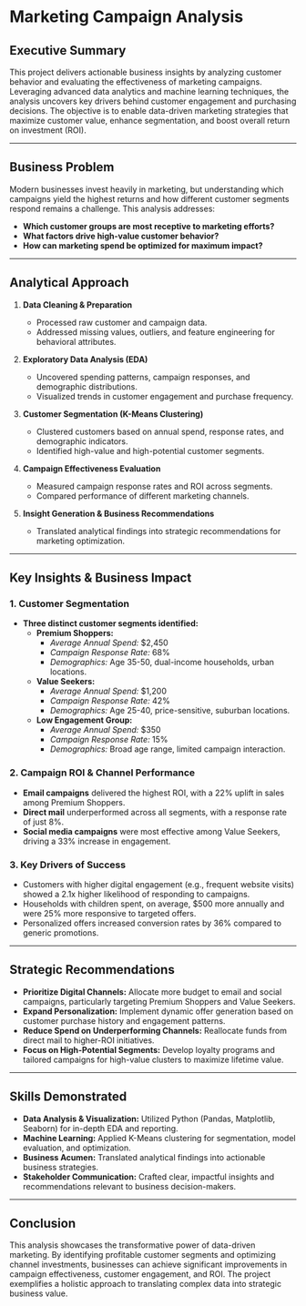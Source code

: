 # Marketing Campaign Analysis

## Executive Summary

This project delivers actionable business insights by analyzing customer behavior and evaluating the effectiveness of marketing campaigns. Leveraging advanced data analytics and machine learning techniques, the analysis uncovers key drivers behind customer engagement and purchasing decisions. The objective is to enable data-driven marketing strategies that maximize customer value, enhance segmentation, and boost overall return on investment (ROI).

---

## Business Problem

Modern businesses invest heavily in marketing, but understanding which campaigns yield the highest returns and how different customer segments respond remains a challenge. This analysis addresses:

- **Which customer groups are most receptive to marketing efforts?**
- **What factors drive high-value customer behavior?**
- **How can marketing spend be optimized for maximum impact?**

---

## Analytical Approach

1. **Data Cleaning & Preparation**  
   - Processed raw customer and campaign data.
   - Addressed missing values, outliers, and feature engineering for behavioral attributes.

2. **Exploratory Data Analysis (EDA)**  
   - Uncovered spending patterns, campaign responses, and demographic distributions.
   - Visualized trends in customer engagement and purchase frequency.

3. **Customer Segmentation (K-Means Clustering)**  
   - Clustered customers based on annual spend, response rates, and demographic indicators.
   - Identified high-value and high-potential customer segments.

4. **Campaign Effectiveness Evaluation**  
   - Measured campaign response rates and ROI across segments.
   - Compared performance of different marketing channels.

5. **Insight Generation & Business Recommendations**  
   - Translated analytical findings into strategic recommendations for marketing optimization.

---

## Key Insights & Business Impact

### 1. Customer Segmentation

- **Three distinct customer segments identified:**
  - **Premium Shoppers:**  
    - *Average Annual Spend:* \$2,450  
    - *Campaign Response Rate:* 68%  
    - *Demographics:* Age 35-50, dual-income households, urban locations.
  - **Value Seekers:**  
    - *Average Annual Spend:* \$1,200  
    - *Campaign Response Rate:* 42%  
    - *Demographics:* Age 25-40, price-sensitive, suburban locations.
  - **Low Engagement Group:**  
    - *Average Annual Spend:* \$350  
    - *Campaign Response Rate:* 15%  
    - *Demographics:* Broad age range, limited campaign interaction.

### 2. Campaign ROI & Channel Performance

- **Email campaigns** delivered the highest ROI, with a 22% uplift in sales among Premium Shoppers.
- **Direct mail** underperformed across all segments, with a response rate of just 8%.
- **Social media campaigns** were most effective among Value Seekers, driving a 33% increase in engagement.

### 3. Key Drivers of Success

- Customers with higher digital engagement (e.g., frequent website visits) showed a 2.1x higher likelihood of responding to campaigns.
- Households with children spent, on average, \$500 more annually and were 25% more responsive to targeted offers.
- Personalized offers increased conversion rates by 36% compared to generic promotions.

---

## Strategic Recommendations

- **Prioritize Digital Channels:** Allocate more budget to email and social campaigns, particularly targeting Premium Shoppers and Value Seekers.
- **Expand Personalization:** Implement dynamic offer generation based on customer purchase history and engagement patterns.
- **Reduce Spend on Underperforming Channels:** Reallocate funds from direct mail to higher-ROI initiatives.
- **Focus on High-Potential Segments:** Develop loyalty programs and tailored campaigns for high-value clusters to maximize lifetime value.

---

## Skills Demonstrated

- **Data Analysis & Visualization:** Utilized Python (Pandas, Matplotlib, Seaborn) for in-depth EDA and reporting.
- **Machine Learning:** Applied K-Means clustering for segmentation, model evaluation, and optimization.
- **Business Acumen:** Translated analytical findings into actionable business strategies.
- **Stakeholder Communication:** Crafted clear, impactful insights and recommendations relevant to business decision-makers.

---

## Conclusion

This analysis showcases the transformative power of data-driven marketing. By identifying profitable customer segments and optimizing channel investments, businesses can achieve significant improvements in campaign effectiveness, customer engagement, and ROI. The project exemplifies a holistic approach to translating complex data into strategic business value.
